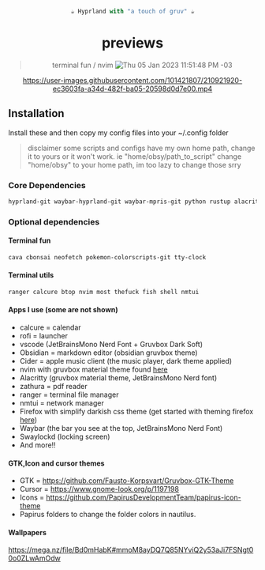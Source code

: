 <div align="justify">
<div align="center">

```ocaml
☕ Hyprland with "a touch of gruv" ☕
```
# previews
>terminal fun / nvim
![Thu 05 Jan 2023 11:51:48 PM -03](https://user-images.githubusercontent.com/101421807/210921081-88e38377-1b01-439d-958a-7b4f738a5892.png)

</div>
</div>

<div align="justify">
<div align="center">


https://user-images.githubusercontent.com/101421807/210921920-ec3603fa-a34d-482f-ba05-20598d0d7e00.mp4



</div>
</div>

## Installation
Install these and then copy my config files into your ~/.config folder
> disclaimer some scripts and configs have my own home path, change it to yours or it won't work. ie "home/obsy/path_to_script" change "home/obsy" to your home path, im too lazy to change those srry
### Core Dependencies

```bash
hyprland-git waybar-hyprland-git waybar-mpris-git python rustup alacritty fish rofi xdg-desktop-portal-wlr swaylockd grim slurp dunst wl-clipboard swaylock-effects-git papirus-folders papirus-icon-theme swww-git nerd-fonts-complete
```
### Optional dependencies
#### Terminal fun
```Bash
cava cbonsai neofetch pokemon-colorscripts-git tty-clock
```
#### Terminal utils 
```Bash
ranger calcure btop nvim most thefuck fish shell nmtui
```
#### Apps I use (some are not shown)
- calcure = calendar 
- rofi = launcher 
- vscode (JetBrainsMono Nerd Font + Gruvbox Dark Soft)
- Obsidian = markdown editor (obsidian gruvbox theme)
- Cider = apple music client (the music player, dark theme applied)
- nvim with gruvbox material theme found [here](https://github.com/morhetz/gruvbox)
- Alacritty (gruvbox material theme, JetBrainsMono Nerd font)
- zathura = pdf reader
- ranger = terminal file manager
- nmtui = network manager
- Firefox with simplify darkish css theme (get started with theming firefox [here](https://www.reddit.com/r/FirefoxCSS/wiki/index/tutorials/))
- Waybar (the bar you see at the top, JetBrainsMono Nerd Font)
- Swaylockd (locking screen)
- And more!!
#### GTK,Icon and cursor themes
- GTK = https://github.com/Fausto-Korpsvart/Gruvbox-GTK-Theme
- Cursor = https://www.gnome-look.org/p/1197198
- Icons = https://github.com/PapirusDevelopmentTeam/papirus-icon-theme
- Papirus folders to change the folder colors in nautilus.
#### Wallpapers 
https://mega.nz/file/Bd0mHabK#mmoM8ayDQ7Q85NYviQ2y53aJi7FSNgt00o0ZLwAmOdw




